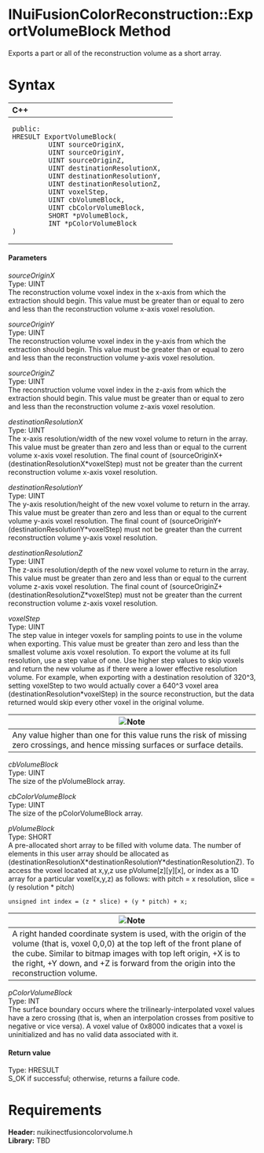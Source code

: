 INuiFusionColorReconstruction::ExportVolumeBlock Method  
=======================================================  

Exports a part or all of the reconstruction volume as a short array. <span id="syntaxSection"></span>

Syntax  
======  

<table>
<colgroup>
<col width="100%" />
</colgroup>
<thead>
<tr class="header">
<th align="left">C++</th>
</tr>
</thead>
<tbody>
<tr class="odd">
<td align="left"><pre><code>public:  
HRESULT ExportVolumeBlock(  
         UINT sourceOriginX,  
         UINT sourceOriginY,  
         UINT sourceOriginZ,  
         UINT destinationResolutionX,  
         UINT destinationResolutionY,  
         UINT destinationResolutionZ,  
         UINT voxelStep,  
         UINT cbVolumeBlock,  
         UINT cbColorVolumeBlock,  
         SHORT *pVolumeBlock,  
         INT *pColorVolumeBlock  
)</code></pre></td>
</tr>
</tbody>
</table>

<span id="ID4EG"></span>
#### Parameters  

*sourceOriginX*    
Type: UINT  
The reconstruction volume voxel index in the x-axis from which the extraction should begin. This value must be greater than or equal to zero and less than the reconstruction volume x-axis voxel resolution.  

*sourceOriginY*    
Type: UINT  
The reconstruction volume voxel index in the y-axis from which the extraction should begin. This value must be greater than or equal to zero and less than the reconstruction volume y-axis voxel resolution.  

*sourceOriginZ*    
Type: UINT  
The reconstruction volume voxel index in the z-axis from which the extraction should begin. This value must be greater than or equal to zero and less than the reconstruction volume z-axis voxel resolution.  

*destinationResolutionX*    
Type: UINT  
 The x-axis resolution/width of the new voxel volume to return in the array. This value must be greater than zero and less than or equal to the current volume x-axis voxel resolution. The final count of (sourceOriginX+(destinationResolutionX\*voxelStep) must not be greater than the current reconstruction volume x-axis voxel resolution.  

*destinationResolutionY*    
Type: UINT  
The y-axis resolution/height of the new voxel volume to return in the array. This value must be greater than zero and less than or equal to the current volume y-axis voxel resolution. The final count of (sourceOriginY+(destinationResolutionY\*voxelStep) must not be greater than the current reconstruction volume y-axis voxel resolution.  

*destinationResolutionZ*    
Type: UINT  
The z-axis resolution/depth of the new voxel volume to return in the array. This value must be greater than zero and less than or equal to the current volume z-axis voxel resolution. The final count of (sourceOriginZ+(destinationResolutionZ\*voxelStep) must not be greater than the current reconstruction volume z-axis voxel resolution.  

*voxelStep*    
Type: UINT  
 The step value in integer voxels for sampling points to use in the volume when exporting. This value must be greater than zero and less than the smallest volume axis voxel resolution. To export the volume at its full resolution, use a step value of one. Use higher step values to skip voxels and return the new volume as if there were a lower effective resolution volume. For example, when exporting with a destination resolution of 320^3, setting voxelStep to two would actually cover a 640^3 voxel area (destinationResolution\*voxelStep) in the source reconstruction, but the data returned would skip every other voxel in the original volume.  

| ![](../../../../../../resources/note.gif)Note                                                                                    |
|----------------------------------------------------------------------------------------------------------------------------------|
| Any value higher than one for this value runs the risk of missing zero crossings, and hence missing surfaces or surface details. |

*cbVolumeBlock*    
Type: UINT  
 The size of the pVolumeBlock array.  

*cbColorVolumeBlock*    
Type: UINT  
 The size of the pColorVolumeBlock array.  

*pVolumeBlock*    
Type: SHORT  
 A pre-allocated short array to be filled with volume data. The number of elements in this user array should be allocated as (destinationResolutionX\*destinationResolutionY\*destinationResolutionZ). To access the voxel located at x,y,z use pVolume[z][y][x], or index as a 1D array for a particular voxel(x,y,z) as follows: with pitch = x resolution, slice = (y resolution \* pitch)  

    unsigned int index = (z * slice) + (y * pitch) + x;  

| ![](../../../../../../resources/note.gif)Note                                                                                                                                                                                                                                                |
|----------------------------------------------------------------------------------------------------------------------------------------------------------------------------------------------------------------------------------------------------------------------------------------------|
| A right handed coordinate system is used, with the origin of the volume (that is, voxel 0,0,0) at the top left of the front plane of the cube. Similar to bitmap images with top left origin, +X is to the right, +Y down, and +Z is forward from the origin into the reconstruction volume. |

*pColorVolumeBlock*    
Type: INT  
The surface boundary occurs where the trilinearly-interpolated voxel values have a zero crossing (that is, when an interpolation crosses from positive to negative or vice versa). A voxel value of 0x8000 indicates that a voxel is uninitialized and has no valid data associated with it.  

<span id="ID4EP"></span>
#### Return value  

Type: HRESULT  
S\_OK if successful; otherwise, returns a failure code.  

<span id="requirements"></span>

Requirements  
============  

**Header:** nuikinectfusioncolorvolume.h  
**Library:** TBD  



<!--Please do not edit the data in the comment block below.-->
<!--
TOCTitle : ExportVolumeBlock Method
RLTitle : INuiFusionColorReconstruction::ExportVolumeBlock Method
KeywordK : ExportVolumeBlock method
KeywordK : INuiFusionColorReconstruction::ExportVolumeBlock method
KeywordF : INuiFusionColorReconstruction::ExportVolumeBlock
KeywordF : ExportVolumeBlock
KeywordF : Microsoft.Kinect.nuikinectfusioncolorvolume.INuiFusionColorReconstruction.ExportVolumeBlock(UINT,UINT,UINT,UINT,UINT,UINT,UINT,UINT,UINT,SHORT,INT)
KeywordA : M:Microsoft.Kinect.nuikinectfusioncolorvolume.INuiFusionColorReconstruction.ExportVolumeBlock(UINT,UINT,UINT,UINT,UINT,UINT,UINT,UINT,UINT,SHORT,INT)
AssetID : M:Microsoft.Kinect.nuikinectfusioncolorvolume.INuiFusionColorReconstruction.ExportVolumeBlock(UINT,UINT,UINT,UINT,UINT,UINT,UINT,UINT,UINT,SHORT,INT)
Locale : en-us
CommunityContent : 1
APIType : Managed
APILocation : 
APIName : Microsoft.Kinect.nuikinectfusioncolorvolume.INuiFusionColorReconstruction::ExportVolumeBlock
TargetOS : Windows
TopicType : kbSyntax
DevLang : C++
DocSet : K4Wv2
ProjType : K4Wv2Proj
Technology : Kinect for Windows
Product : Kinect for Windows SDK v2
productversion : 20
-->
